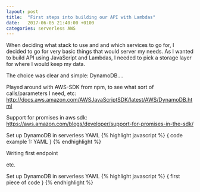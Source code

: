 ```yaml
---
layout: post
title:  "First steps into building our API with Lambdas"
date:   2017-06-05 21:40:00 +0100
categories: serverless AWS
---
```


When deciding what stack to use and and which services to go for, I decided to go for very basic things that would server my needs.
As I wanted to build API using JavaScript and Lambdas, I needed to pick a storage layer for where I would keep my data.

The choice was clear and simple: DynamoDB....

Played around with AWS-SDK from npm, to see what sort of calls/parameters I need, etc:
http://docs.aws.amazon.com/AWSJavaScriptSDK/latest/AWS/DynamoDB.html

Support for promises in aws sdk: https://aws.amazon.com/blogs/developer/support-for-promises-in-the-sdk/

Set up DynamoDB in serverless YAML
{% highlight javascript %}
{
    code example 1: YAML
}
{% endhighlight %}


Writing first endpoint

etc.

Set up DynamoDB in serverless YAML
{% highlight javascript %}
{
    first piece of code
}
{% endhighlight %}


[aws-lambda]: http://docs.aws.amazon.com/lambda/latest/dg/welcome.html
[serverless-feature-flags]: github.com/VladDubrovskis/serverless-feature-flags
[serverless-framework]: https://serverless.com/

